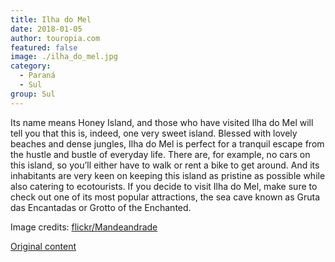 ```yaml
---
title: Ilha do Mel
date: 2018-01-05
author: touropia.com
featured: false
image: ./ilha_do_mel.jpg
category:
  - Paraná
  - Sul
group: Sul
---
```


Its name means Honey Island, and those who have visited Ilha do Mel will tell you that this is, indeed, one very sweet island. Blessed with lovely beaches and dense jungles, Ilha do Mel is perfect for a tranquil escape from the hustle and bustle of everyday life. There are, for example, no cars on this island, so you’ll either have to walk or rent a bike to get around. And its inhabitants are very keen on keeping this island as pristine as possible while also catering to ecotourists. If you decide to visit Ilha do Mel, make sure to check out one of its most popular attractions, the sea cave known as Gruta das Encantadas or Grotto of the Enchanted.

Image credits: [flickr/Mandeandrade](http://www.flickr.com/photos/65827346@N07)

[Original content](https://www.touropia.com/islands-in-brazil/)
